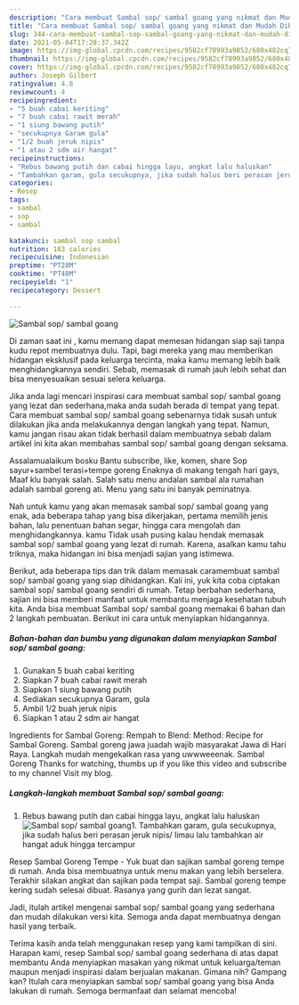 ```yaml
---
description: "Cara membuat Sambal sop/ sambal goang yang nikmat dan Mudah Dibuat"
title: "Cara membuat Sambal sop/ sambal goang yang nikmat dan Mudah Dibuat"
slug: 344-cara-membuat-sambal-sop-sambal-goang-yang-nikmat-dan-mudah-dibuat
date: 2021-05-04T17:28:37.342Z
image: https://img-global.cpcdn.com/recipes/9582cf78993a9852/680x482cq70/sambal-sop-sambal-goang-foto-resep-utama.jpg
thumbnail: https://img-global.cpcdn.com/recipes/9582cf78993a9852/680x482cq70/sambal-sop-sambal-goang-foto-resep-utama.jpg
cover: https://img-global.cpcdn.com/recipes/9582cf78993a9852/680x482cq70/sambal-sop-sambal-goang-foto-resep-utama.jpg
author: Joseph Gilbert
ratingvalue: 4.8
reviewcount: 4
recipeingredient:
- "5 buah cabai keriting"
- "7 buah cabai rawit merah"
- "1 siung bawang putih"
- "secukupnya Garam gula"
- "1/2 buah jeruk nipis"
- "1 atau 2 sdm air hangat"
recipeinstructions:
- "Rebus bawang putih dan cabai hingga layu, angkat lalu haluskan"
- "Tambahkan garam, gula secukupnya, jika sudah halus beri perasan jeruk nipis/ limau lalu tambahkan air hangat aduk hingga tercampur"
categories:
- Resep
tags:
- sambal
- sop
- sambal

katakunci: sambal sop sambal 
nutrition: 183 calories
recipecuisine: Indonesian
preptime: "PT28M"
cooktime: "PT48M"
recipeyield: "1"
recipecategory: Dessert

---
```



![Sambal sop/ sambal goang](https://img-global.cpcdn.com/recipes/9582cf78993a9852/680x482cq70/sambal-sop-sambal-goang-foto-resep-utama.jpg)

Di zaman  saat ini , kamu memang dapat memesan hidangan siap saji tanpa kudu repot membuatnya dulu. Tapi, bagi mereka yang mau memberikan hidangan eksklusif pada keluarga tercinta, maka kamu memang lebih baik menghidangkannya sendiri. Sebab, memasak di rumah jauh lebih sehat dan bisa menyesuaikan sesuai selera keluarga.

Jika anda lagi mencari inspirasi cara membuat sambal sop/ sambal goang yang lezat dan sederhana,maka anda sudah berada di tempat yang tepat. Cara membuat sambal sop/ sambal goang  sebenarnya tidak susah untuk dilakukan jika anda melakukannya dengan langkah yang tepat. Namun, kamu jangan risau akan tidak berhasil dalam membuatnya 
sebab dalam artikel ini kita akan membahas sambal sop/ sambal goang dengan seksama.  

Assalamualaikum bosku Bantu subscribe, like, komen, share Sop sayur+sambel terasi+tempe goreng Enaknya di makang tengah hari gays, Maaf klu banyak salah. Salah satu menu andalan sambal ala rumahan adalah sambal goreng ati. Menu yang satu ini banyak peminatnya.

Nah untuk kamu yang akan memasak sambal sop/ sambal goang yang enak, ada beberapa tahap yang bisa dikerjakan, pertama memilih jenis bahan, lalu penentuan bahan segar, hingga cara mengolah dan menghidangkannya. kamu Tidak usah pusing kalau hendak memasak sambal sop/ sambal goang yang lezat di rumah. Karena, asalkan kamu  tahu triknya, maka hidangan ini bisa menjadi sajian yang istimewa.

Berikut, ada beberapa tips dan trik dalam memasak caramembuat sambal sop/ sambal goang yang siap dihidangkan. Kali ini, yuk kita coba ciptakan sambal sop/ sambal goang sendiri di rumah. Tetap berbahan sederhana, sajian ini bisa memberi manfaat untuk membantu menjaga kesehatan tubuh kita. Anda bisa membuat Sambal sop/ sambal goang memakai 6 bahan dan 2 langkah pembuatan. Berikut ini cara untuk menyiapkan hidangannya.

<!--inarticleads1-->

##### Bahan-bahan dan bumbu yang digunakan dalam menyiapkan Sambal sop/ sambal goang:

1. Gunakan 5 buah cabai keriting
1. Siapkan 7 buah cabai rawit merah
1. Siapkan 1 siung bawang putih
1. Sediakan secukupnya Garam, gula
1. Ambil 1/2 buah jeruk nipis
1. Siapkan 1 atau 2 sdm air hangat


Ingredients for Sambal Goreng: Rempah to Blend: Method: Recipe for Sambal Goreng. Sambal goreng jawa juadah wajib masyarakat Jawa di Hari Raya. Langkah mudah mengekalkan rasa yang uwwweeenak. Sambal Goreng Thanks for watching, thumbs up if you like this video and subscribe to my channel Visit my blog. 

<!--inarticleads2-->

##### Langkah-langkah membuat Sambal sop/ sambal goang:

1. Rebus bawang putih dan cabai hingga layu, angkat lalu haluskan
<img src="https://img-global.cpcdn.com/steps/1dd3fc410cf87e0a/160x128cq70/sambal-sop-sambal-goang-langkah-memasak-1-foto.jpg" alt="Sambal sop/ sambal goang">1. Tambahkan garam, gula secukupnya, jika sudah halus beri perasan jeruk nipis/ limau lalu tambahkan air hangat aduk hingga tercampur


Resep Sambal Goreng Tempe - Yuk buat dan sajikan sambal goreng tempe di rumah. Anda bisa membuatnya untuk menu makan yang lebih berselera. Terakhir silakan angkat dan sajikan pada tempat saji. Sambal goreng tempe kering sudah selesai dibuat. Rasanya yang gurih dan lezat sangat. 

Jadi, itulah artikel mengenai  sambal sop/ sambal goang  yang sederhana dan mudah dilakukan versi kita. Semoga anda dapat membuatnya dengan hasil yang terbaik. 

Terima kasih anda telah menggunakan resep yang kami tampilkan di sini. Harapan kami, resep  Sambal sop/ sambal goang sederhana di atas dapat membantu Anda menyiapkan masakan yang nikmat untuk keluarga/teman maupun menjadi inspirasi dalam berjualan makanan. Gimana nih? Gampang kan? Itulah cara menyiapkan sambal sop/ sambal goang yang bisa Anda lakukan di rumah. Semoga bermanfaat dan selamat mencoba!

